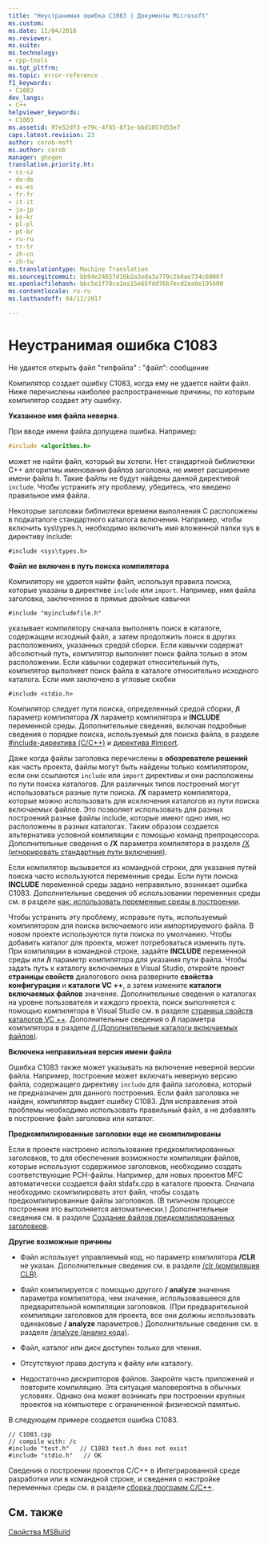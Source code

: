 ```yaml
---
title: "Неустранимая ошибка C1083 | Документы Microsoft"
ms.custom: 
ms.date: 11/04/2016
ms.reviewer: 
ms.suite: 
ms.technology:
- cpp-tools
ms.tgt_pltfrm: 
ms.topic: error-reference
f1_keywords:
- C1083
dev_langs:
- C++
helpviewer_keywords:
- C1083
ms.assetid: 97e52df3-e79c-4f85-8f1e-bbd1057d55e7
caps.latest.revision: 23
author: corob-msft
ms.author: corob
manager: ghogen
translation.priority.ht:
- cs-cz
- de-de
- es-es
- fr-fr
- it-it
- ja-jp
- ko-kr
- pl-pl
- pt-br
- ru-ru
- tr-tr
- zh-cn
- zh-tw
ms.translationtype: Machine Translation
ms.sourcegitcommit: bb94e24657d16b2a3eda3a770c2b6ae734c6006f
ms.openlocfilehash: bbc5e1f78ca1ea15e65fdd76b7ecd2ea0e195b00
ms.contentlocale: ru-ru
ms.lasthandoff: 04/12/2017

---
```

# <a name="fatal-error-c1083"></a>Неустранимая ошибка C1083
Не удается открыть файл "типфайла" : "файл": сообщение  
  
 Компилятор создает ошибку C1083, когда ему не удается найти файл. Ниже перечислены наиболее распространенные причины, по которым компилятор создает эту ошибку.  
  
 **Указанное имя файла неверна.**  
  
 При вводе имени файла допущена ошибка. Например:  
  
```cpp  
#include <algorithms.h>  
```  
  
 может не найти файл, который вы хотели. Нет стандартной библиотеки C++ алгоритмы именования файлов заголовка, не имеет расширение имени файла h. Такие файлы не будут найдены данной директивой `include`. Чтобы устранить эту проблему, убедитесь, что введено правильное имя файла.  
  
 Некоторые заголовки библиотеки времени выполнения C расположены в подкаталоге стандартного каталога включения. Например, чтобы включить sys\types.h, необходимо включить имя вложенной папки sys в директиву include:  
  
 `#include <sys\types.h>`  
  
 **Файл не включен в путь поиска компилятора**  
  
 Компилятору не удается найти файл, используя правила поиска, которые указаны в директиве `include` или `import`. Например, имя файла заголовка, заключенное в прямые двойные кавычки  
  
 `#include "myincludefile.h"`  
  
 указывает компилятору сначала выполнять поиск в каталоге, содержащем исходный файл, а затем продолжить поиск в других расположениях, указанных средой сборки. Если кавычки содержат абсолютный путь, компилятор выполняет поиск файла только в этом расположении. Если кавычки содержат относительный путь, компилятор выполняет поиск файла в каталоге относительно исходного каталога. Если имя заключено в угловые скобки  
  
 `#include <stdio.h>`  
  
 Компилятор следует пути поиска, определенный средой сборки, **/i** параметр компилятора **/X** параметр компилятора и **INCLUDE** переменной среды. Дополнительные сведения, включая подробные сведения о порядке поиска, используемый для поиска файла, в разделе [#include-директива (C/C++)](../../preprocessor/hash-include-directive-c-cpp.md) и [директива #import](../../preprocessor/hash-import-directive-cpp.md).  
  
 Даже когда файлы заголовка перечислены в **обозревателе решений** как часть проекта, файлы могут быть найдены только компилятором, если они ссылаются `include` или `import` директивы и они расположены по пути поиска каталогов. Для различных типов построений могут использоваться разные пути поиска. **/X** параметр компилятора, которые можно использовать для исключения каталогов из пути поиска включаемых файлов. Это позволяет использовать для разных построений разные файлы include, которые имеют одно имя, но расположены в разных каталогах. Таким образом создается альтернатива условной компиляции с помощью команд препроцессора. Дополнительные сведения о **/X** параметра компилятора в разделе [/X (игнорировать стандартные пути включения)](../../build/reference/x-ignore-standard-include-paths.md).  
  
 Если компилятор вызывается из командной строки, для указания путей поиска часто используются переменные среды. Если пути поиска **INCLUDE** переменной среды задано неправильно, возникает ошибка C1083. Дополнительные сведения об использовании переменных среды см. в разделе [как: использовать переменные среды в построении](/visualstudio/msbuild/how-to-use-environment-variables-in-a-build).  
  
 Чтобы устранить эту проблему, исправьте путь, используемый компилятором для поиска включаемого или импортируемого файла. В новом проекте используются пути поиска по умолчанию. Чтобы добавить каталог для проекта, может потребоваться изменить путь. При компиляции в командной строке, задайте **INCLUDE** переменной среды или **/i** параметр компилятора для указания пути файла. Чтобы задать путь к каталогу включаемых в Visual Studio, откройте проект **страницы свойств** диалогового окна разверните **свойства конфигурации** и **каталоги VC ++**, а затем измените **каталоги включаемых файлов** значение. Дополнительные сведения о каталогах на уровне пользователя и каждого проекта, поиск выполняется с помощью компилятора в Visual Studio см. в разделе [страница свойств каталогов VC ++](../../ide/vcpp-directories-property-page.md). Дополнительные сведения о **/i** параметра компилятора в разделе [/I (Дополнительные каталоги включаемых файлов)](../../build/reference/i-additional-include-directories.md).  
  
 **Включена неправильная версия имени файла**  
  
 Ошибка C1083 также может указывать на включение неверной версии файла. Например, построение может включать неверную версию файла, содержащего директиву `include` для файла заголовка, который не предназначен для данного построения. Если файл заголовка не найден, компилятор выдает ошибку C1083. Для исправления этой проблемы необходимо использовать правильный файл, а не добавлять в построение файл заголовка или каталог.  
  
 **Предкомпилированные заголовки еще не скомпилированы**  
  
 Если в проекте настроено использование предкомпилированных заголовков, то для обеспечения возможности компиляции файлов, которые используют содержимое заголовков, необходимо создать соответствующие PCH-файлы. Например, для новых проектов MFC автоматически создается файл stdafx.cpp в каталоге проекта. Сначала необходимо скомпилировать этот файл, чтобы создать предкомпилированные файлы заголовков. (В типичном процессе построения это выполняется автоматически.) Дополнительные сведения см. в разделе [Создание файлов предкомпилированных заголовков](../../build/reference/creating-precompiled-header-files.md).  
  
 **Другие возможные причины**  
  
-   Файл использует управляемый код, но параметр компилятора **/CLR** не указан. Дополнительные сведения см. в разделе [/clr (компиляция CLR)](../../build/reference/clr-common-language-runtime-compilation.md).  
  
-   Файл компилируется с помощью другого **/ analyze** значения параметра компилятора, чем значение, использовавшееся для предварительной компиляции заголовков. (При предварительной компиляции заголовков для проекта, все они должны использовать одинаковые **/ analyze** параметров.) Дополнительные сведения см. в разделе [/analyze (анализ кода)](../../build/reference/analyze-code-analysis.md).  
  
-   Файл, каталог или диск доступен только для чтения.  
  
-   Отсутствуют права доступа к файлу или каталогу.  
  
-   Недостаточно дескрипторов файлов. Закройте часть приложений и повторите компиляцию. Эта ситуация маловероятна в обычных условиях. Однако она может возникать при построении крупных проектов на компьютере с ограниченной физической памятью.  
  
 В следующем примере создается ошибка C1083.  
  
```  
// C1083.cpp  
// compile with: /c  
#include "test.h"   // C1083 test.h does not exist  
#include "stdio.h"   // OK  
```  
  
 Сведения о построении проектов C/C++ в Интегрированной среде разработки или в командной строке, и сведения о настройке переменных среды см. в разделе [сборка программ C/C++](../../build/building-c-cpp-programs.md).
 
 ## <a name="see-also"></a>См. также
 [Свойства MSBuild](/visualstudio/msbuild/msbuild-properties)
